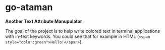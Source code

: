 # go-ataman
**Another Text Attribute Manupulator**

The goal of the project is to help write colored text in terminal applications
with in-text keywords. You could see that for example in HTML
(`<span style="color:green">Hello!</span>`).
